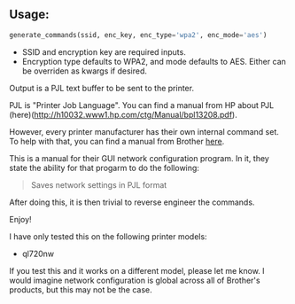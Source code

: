 ## Usage:

```python
generate_commands(ssid, enc_key, enc_type='wpa2', enc_mode='aes')
```
- SSID and encryption key are required inputs.
- Encryption type defaults to WPA2, and mode defaults to AES. Either can be overriden as kwargs if desired.

Output is a PJL text buffer to be sent to the printer. 


PJL is "Printer Job Language". You can find a manual from HP about PJL (here)(http://h10032.www1.hp.com/ctg/Manual/bpl13208.pdf).


However, every printer manufacturer has their own internal command set. To help with that, you can find a manual from Brother [here](http://download.brother.com/welcome/docp000487/cv_ql720nw_ruseng_net_0.pdf).

This is a manual for their GUI network configuration program. In it, they state the ability for that progarm to do the following:

> Saves network settings in PJL format


After doing this, it is then trivial to reverse engineer the commands.

Enjoy!

I have only tested this on the following printer models: 

 - ql720nw

If you test this and it works on a different model, please let me know. I would imagine network configuration is global across all of Brother's products, but this may not be the case.
